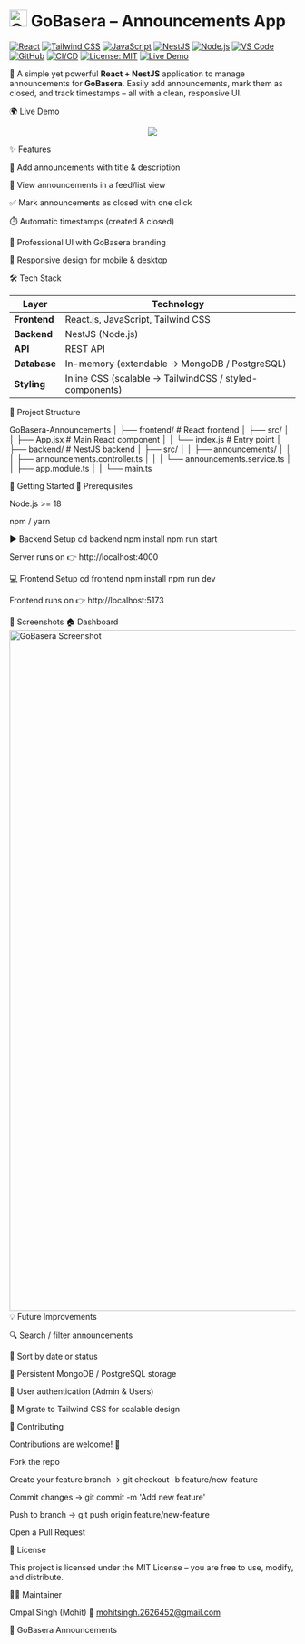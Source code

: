 # <img width="31" height="30" alt="GoBasera Logo" src="https://github.com/user-attachments/assets/5b2b96d0-bb6f-4e03-b9f3-b841bd3cfc8c" /> GoBasera – Announcements App  

[![React](https://img.shields.io/badge/Frontend-React.js-61DBFB?logo=react&logoColor=white)](https://react.dev/)
[![Tailwind CSS](https://img.shields.io/badge/Style-Tailwind_CSS-06B6D4?logo=tailwindcss&logoColor=white)](https://tailwindcss.com/)
[![JavaScript](https://img.shields.io/badge/JavaScript-F7DF1E?logo=javascript&logoColor=black)](https://developer.mozilla.org/docs/Web/JavaScript)
[![NestJS](https://img.shields.io/badge/Backend-NestJS-E0234E?logo=nestjs&logoColor=white)](https://nestjs.com/)
[![Node.js](https://img.shields.io/badge/Runtime-Node.js-339933?logo=node.js&logoColor=white)](https://nodejs.org/)
[![VS Code](https://img.shields.io/badge/Editor-VSCode-0078D7?logo=visualstudiocode&logoColor=white)](https://code.visualstudio.com/)
[![GitHub](https://img.shields.io/badge/Repo-GitHub-181717?logo=github&logoColor=white)](https://github.com/OmpalSingh01/gobasera-f)
[![CI/CD](https://github.com/OmpalSingh01/gobasera-f/actions/workflows/ci.yml/badge.svg)](https://github.com/OmpalSingh01/gobasera-f/actions)
[![License: MIT](https://img.shields.io/badge/License-MIT-yellow.svg)](LICENSE)
[![Live Demo](https://img.shields.io/badge/Demo-Live-green?logo=vercel&logoColor=white)](https://gobasera-f.vercel.app/)

 📢 A simple yet powerful <b>React + NestJS</b> application to manage announcements for <b>GoBasera</b>. Easily add announcements, mark them as closed, and track timestamps – all with a clean, responsive UI. </p>


🌍 Live Demo
<p align="center"> <a href="https://gobasera-f.vercel.app/" target="_blank"> <img src="https://img.shields.io/badge/🚀 View_Live-Demo-brightgreen?style=for-the-badge&logo=google-chrome&logoColor=white" /> </a> </p>

✨ Features

📝 Add announcements with title & description

📃 View announcements in a feed/list view

✅ Mark announcements as closed with one click

⏱️ Automatic timestamps (created & closed)

🎨 Professional UI with GoBasera branding

📱 Responsive design for mobile & desktop

🛠️ Tech Stack

| Layer        | Technology                                              |
| ------------ | ------------------------------------------------------- |
| **Frontend** | React.js, JavaScript, Tailwind CSS                      |
| **Backend**  | NestJS (Node.js)                                        |
| **API**      | REST API                                                |
| **Database** | In-memory (extendable → MongoDB / PostgreSQL)           |
| **Styling**  | Inline CSS (scalable → TailwindCSS / styled-components) |

📂 Project Structure

GoBasera-Announcements
│
├── frontend/              # React frontend
│   ├── src/
│   │   ├── App.jsx        # Main React component
│   │   └── index.js       # Entry point
│
├── backend/               # NestJS backend
│   ├── src/
│   │   ├── announcements/
│   │   │   ├── announcements.controller.ts
│   │   │   └── announcements.service.ts
│   │   ├── app.module.ts
│   │   └── main.ts


🔧 Getting Started
📌 Prerequisites

Node.js >= 18

npm / yarn

▶️ Backend Setup
cd backend
npm install
npm run start


Server runs on 👉 http://localhost:4000

💻 Frontend Setup
cd frontend
npm install
npm run dev


Frontend runs on 👉 http://localhost:5173

📸 Screenshots
🏠 Dashboard
<img width="1920" height="1200" alt="GoBasera Screenshot" src="https://github.com/user-attachments/assets/bfe72a55-8dea-4f40-9e41-ac44f4997923" />
💡 Future Improvements

🔍 Search / filter announcements

📅 Sort by date or status

💾 Persistent MongoDB / PostgreSQL storage

🔐 User authentication (Admin & Users)

🎨 Migrate to Tailwind CSS for scalable design

🤝 Contributing

Contributions are welcome! 🎉

Fork the repo

Create your feature branch → git checkout -b feature/new-feature

Commit changes → git commit -m 'Add new feature'

Push to branch → git push origin feature/new-feature

Open a Pull Request

📄 License

This project is licensed under the MIT License – you are free to use, modify, and distribute.

👨‍💻 Maintainer

Ompal Singh (Mohit)
📧 mohitsingh.2626452@gmail.com

🔗 GoBasera Announcements
